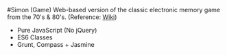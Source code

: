 #Simon (Game)
Web-based version of the classic electronic memory game from the 70's & 80's. (Reference: [Wiki](http://en.wikipedia.org/wiki/Simon_%28game%29))

* Pure JavaScript (No jQuery)
* ES6 Classes
* Grunt, Compass + Jasmine
